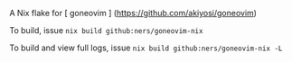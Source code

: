 A Nix flake for [ goneovim ] (https://github.com/akiyosi/goneovim)

To build, issue `nix build github:ners/goneovim-nix`

To build and view full logs, issue `nix build github:ners/goneovim-nix -L`
